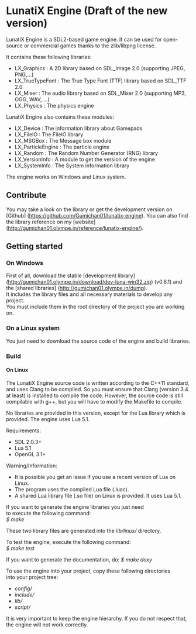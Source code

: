 # LunatiX Engine (Draft of the new version) #


LunatiX Engine is a SDL2-based game engine. It can be used for open-source or 
commercial games thanks to the zlib/libpng license.

It contains these following libraries:
- LX\_Graphics : A 2D library based on SDL_Image 2.0 (supporting JPEG, PNG,...)
- LX\_TrueTypeFont : The True Type Font (TTF) library based on SDL_TTF 2.0
- LX\_Mixer : The audio library based on SDL_Mixer 2.0 (supporting MP3, OGG, WAV, ...)
- LX\_Physics : The physics engine

LunatiX Engine also contains these modules:
- LX\_Device : The information library about Gamepads
- LX\_FileIO : The FileIO library
- LX\_MSGBox : The Message box module
- LX\_ParticleEngine : The particle engine
- LX\_Random : The Random Number Generator (RNG) library
- LX_VersionInfo : A module to get the version of the engine
- LX\_SystemInfo : The System information library


The engine works on Windows and Linux system.


## Contribute ##
 
You may take a look on the library or get the development version
on [Github] (https://github.com/Gumichan01/lunatix-engine). You can also find 
the library reference on my [website] (http://gumichan01.olympe.in/reference/lunatix-engine/).


## Getting started ##

### On Windows ###

First of all, download the stable [development library] (http://gumichan01.olympe.in/download/dev-luna-win32.zip) (v0.6.1) 
and the [shared libraries] (http://gumichan01.olympe.in/dump).  
It includes the library files and all necessary materials to develop any project.  
You must include them in the root directory of the project you are working on.



### On a Linux system ###

You just need to download the source code of the engine and build libraries.


### Build ###

#### On Linux ####

The LunatiX Engine source code is written according to the C++11 standard, and 
uses Clang to be compiled.
So you must ensure that Clang (version 3.4 at least) is installed to compile the code.
However, the source code is still compilable with g++, but you will have to 
modify the Makefile to compile.

No libraries are provided in this version, except for the Lua library which is 
provided.
The engine uses Lua 5.1.

Requirements:
 - SDL 2.0.3+
 - Lua 5.1
 - OpenGL 3.1+

Warning/Information:
 - It is possible you get an issue if you use a recent version of Lua on Linux.
 - The program uses the compiled Lua file (.luac).
 - A shared Lua library file (.so file) on Linux is provided. It uses Lua 5.1.


If you want to generate the engine libraries you just need  
to execute the following command:  
 *$ make*

These two library files are generated into the *lib/linux/* directory.

To test the engine, execute the following command:  
 *$ make test*


If you want to generate the documentation, do:
 *$ make doxy*


To use the engine into your project, copy these following directories  
into your project tree:
 - *config/*
 - *include/*
 - *lib/*
 - *script/*

It is very important to keep the engine hierarchy. If you do not respect that,  
the engine will not work correctly.




